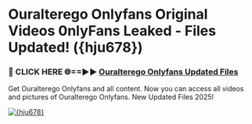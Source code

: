 # Ouralterego Onlyfans Original Videos 0nlyFans Leaked - Files Updated! ({hju678})

<h3>🔴 CLICK HERE 🌐==►► <a href="https://tinyurl.com/ms9xzufz" rel="nofollow">Ouralterego Onlyfans Updated Files</a></h3>

Get Ouralterego Onlyfans and all content. Now you can access all videos and pictures of Ouralterego Onlyfans. New Updated Files 2025!

[![{hju678}](https://i.imgur.com/PQ7UWWw.gif)](https://tinyurl.com/ms9xzufz)